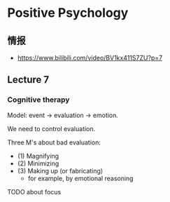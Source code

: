 # Positive Psychology

## 情报

- <https://www.bilibili.com/video/BV1kx411S7ZU?p=7>

## Lecture 7

### Cognitive therapy

Model: event -> evaluation -> emotion.

We need to control evaluation.

Three M's about bad evaluation:
- (1) Magnifying
- (2) Minimizing
- (3) Making up (or fabricating)
  - for example, by emotional reasoning

TODO about focus
